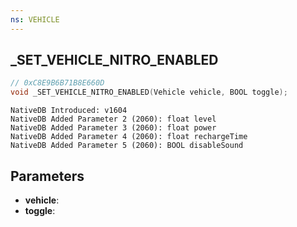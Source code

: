 ```yaml
---
ns: VEHICLE
---
```

## _SET_VEHICLE_NITRO_ENABLED

```c
// 0xC8E9B6B71B8E660D
void _SET_VEHICLE_NITRO_ENABLED(Vehicle vehicle, BOOL toggle);
```

```
NativeDB Introduced: v1604
NativeDB Added Parameter 2 (2060): float level
NativeDB Added Parameter 3 (2060): float power
NativeDB Added Parameter 4 (2060): float rechargeTime
NativeDB Added Parameter 5 (2060): BOOL disableSound
```

## Parameters
* **vehicle**:
* **toggle**:
